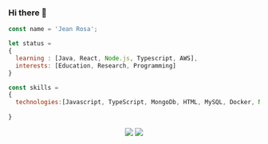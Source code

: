 ### Hi there 👋

```js
const name = 'Jean Rosa';

let status = 
{ 
  learning : [Java, React, Node.js, Typescript, AWS],
  interests: [Education, Research, Programming]
}

const skills = 
{
  technologies:[Javascript, TypeScript, MongoDb, HTML, MySQL, Docker, Node.js, Express.js, Sequelize, React],
 
}

```


<div align="center">
  <a href="https://www.linkedin.com/in/jean-rosa-178703219/" target="_blank"><img src="https://img.shields.io/badge/-LinkedIn-%230077B5?style=for-the-badge&logo=linkedin&logoColor=white" target="_blank"></a>
  <a href = "mailto: jeancarlosrosa22@gmail.com"><img src="https://img.shields.io/badge/Gmail-D14836?style=for-the-badge&logo=gmail&logoColor=white" ></a>
</div>

